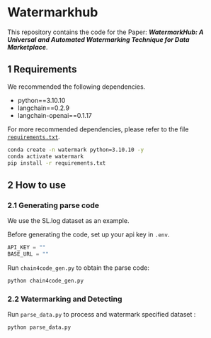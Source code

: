 # Watermarkhub

This repository contains the code for the Paper: ***WatermarkHub: A Universal and Automated Watermarking Technique for Data Marketplace***.

<!-- Due to time constraints, this code submission was made hastily, but the core code is included. **We assure that we will update the code and documentation with more user-friendly versions as soon as possible.** -->

## 1 Requirements

We recommended the following dependencies.

- python==3.10.10
- langchain==0.2.9
- langchain-openai==0.1.17

For more recommended dependencies, please refer to the file  [`requirements.txt`](https://github.com/STRIKE1111/Watermarkhub/blob/main/requirements.txt).

``` bash
conda create -n watermark python=3.10.10 -y
conda activate watermark
pip install -r requirements.txt
```

## 2 How to use

### 2.1 Generating parse code

We use the SL.log dataset as an example.

Before generating the code, set up your api key in `.env`.

```python
API_KEY = ""
BASE_URL = ""
```

Run `chain4code_gen.py` to obtain the parse code: 

```bash
python chain4code_gen.py
```

### 2.2 Watermarking and Detecting

Run `parse_data.py` to process and watermark specified dataset : 

```bash
python parse_data.py
```
